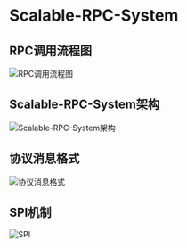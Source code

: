 # Scalable-RPC-System
## RPC调用流程图
![RPC调用流程图](https://github.com/LinfengHe2001/Scalable-RPC-System/assets/97234740/f153ccac-bf69-4aed-be61-b69e78857252)
## Scalable-RPC-System架构
![Scalable-RPC-System架构](https://github.com/LinfengHe2001/Scalable-RPC-System/assets/97234740/c4efca87-2743-4965-9d88-956358798b4b)
## 协议消息格式
![协议消息格式](https://github.com/LinfengHe2001/Scalable-RPC-System/assets/97234740/f3be492f-5839-4e50-a751-e5d34686b18a)
## SPI机制
![SPI](https://github.com/LinfengHe2001/Scalable-RPC-System/assets/97234740/822956e5-7993-4a15-9054-9c8df9e9dd0a)
